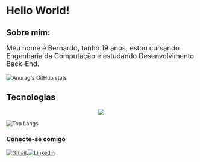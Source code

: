 # Hello World!

## Sobre mim:

<p style="font-size: 18px;">Meu nome é Bernardo, tenho 19 anos, estou cursando Engenharia da Computação e estudando Desenvolvimento Back-End.</p>

![Anurag's GitHub stats](https://github-readme-stats-topaz-eight-37.vercel.app/api?username=bernardo-04&theme=dracula&show_icons=true)
<h2 style="font-size: 22px">Tecnologias</h2>

<p align="center">
  <a href="https://skillicons.dev">
    <img src="https://skillicons.dev/icons?i=html,css,javascript,nodejs,express,nextjs,react,tailwind,jest,postgres,git" />
  </a>
</p>

![Top Langs](https://github-readme-stats-topaz-eight-37.vercel.app/api/top-langs/?username=bernardo-04&layout=compact&theme=dracula)

### Conecte-se comigo

<div style="display: inline_block;">
    <a href="mailto:bernardo.bcruz@gmail.com">
        <img align="center" alt="Gmail" src="https://img.shields.io/badge/Gmail-D14836?style=for-the-badge&logo=gmail&logoColor=white">
    </a>
    <a href="https://www.linkedin.com/in/bernardo-cruz-dev/">
        <img align="center" alt="Linkedin" src="https://img.shields.io/badge/LinkedIn-0077B5?style=for-the-badge&logo=linkedin&logoColor=white"/>
    </a>
</div>

